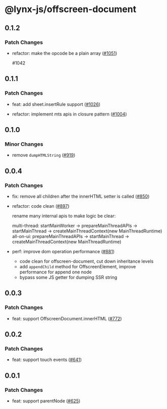 # @lynx-js/offscreen-document

## 0.1.2

### Patch Changes

- refactor: make the opcode be a plain array ([#1051](https://github.com/lynx-family/lynx-stack/pull/1051))

  #1042

## 0.1.1

### Patch Changes

- feat: add sheet.insertRule support ([#1026](https://github.com/lynx-family/lynx-stack/pull/1026))

- refactor: implement mts apis in closure pattern ([#1004](https://github.com/lynx-family/lynx-stack/pull/1004))

## 0.1.0

### Minor Changes

- remove `dumpHTMLString` ([#919](https://github.com/lynx-family/lynx-stack/pull/919))

## 0.0.4

### Patch Changes

- fix: remove all children after the innerHTML setter is called ([#850](https://github.com/lynx-family/lynx-stack/pull/850))

- refactor: code clean ([#897](https://github.com/lynx-family/lynx-stack/pull/897))

  rename many internal apis to make logic be clear:

  multi-thread: startMainWorker -> prepareMainThreadAPIs -> startMainThread -> createMainThreadContext(new MainThreadRuntime)
  all-on-ui: prepareMainThreadAPIs -> startMainThread -> createMainThreadContext(new MainThreadRuntime)

- perf: improve dom operation performance ([#881](https://github.com/lynx-family/lynx-stack/pull/881))

  - code clean for offscreen-document, cut down inheritance levels
  - add `appendChild` method for OffscreenElement, improve performance for append one node
  - bypass some JS getter for dumping SSR string

## 0.0.3

### Patch Changes

- feat: support OffscreenDocument.innerHTML ([#772](https://github.com/lynx-family/lynx-stack/pull/772))

## 0.0.2

### Patch Changes

- feat: support touch events ([#641](https://github.com/lynx-family/lynx-stack/pull/641))

## 0.0.1

### Patch Changes

- feat: support parentNode ([#625](https://github.com/lynx-family/lynx-stack/pull/625))
